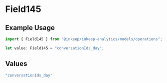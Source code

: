 # Field145

## Example Usage

```typescript
import { Field145 } from "@inkeep/inkeep-analytics/models/operations";

let value: Field145 = "conversationIds_day";
```

## Values

```typescript
"conversationIds_day"
```